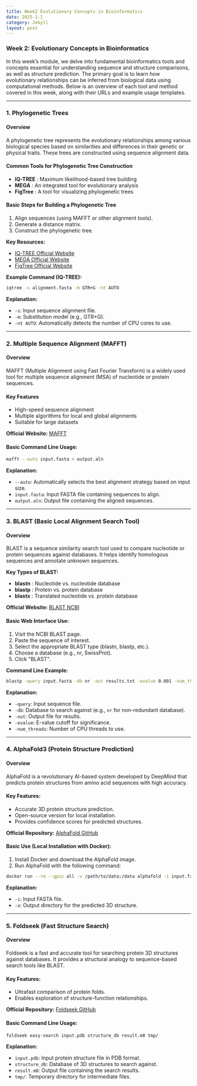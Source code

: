 ```yaml
---
title: Week2 Evolutionary Concepts in Bioinformatics
date: 2025-1-1
category: Jekyll
layout: post
---
```

### **Week 2: Evolutionary Concepts in Bioinformatics**

In this week’s module, we delve into fundamental bioinformatics tools and concepts essential for understanding sequence and structure comparisons, as well as structure prediction. The primary goal is to learn how evolutionary relationships can be inferred from biological data using computational methods. Below is an overview of each tool and method covered in this week, along with their URLs and example usage templates.

---

### **1. Phylogenetic Trees**

#### **Overview**

A phylogenetic tree represents the evolutionary relationships among various biological species based on similarities and differences in their genetic or physical traits. These trees are constructed using sequence alignment data.

#### **Common Tools for Phylogenetic Tree Construction**

* **IQ-TREE** : Maximum likelihood-based tree building
* **MEGA** : An integrated tool for evolutionary analysis
* **FigTree** : A tool for visualizing phylogenetic trees

#### **Basic Steps for Building a Phylogenetic Tree**

1. Align sequences (using MAFFT or other alignment tools).
2. Generate a distance matrix.
3. Construct the phylogenetic tree.

**Key Resources:**

* [IQ-TREE Official Website](http://www.iqtree.org/)
* [MEGA Official Website](https://www.megasoftware.net/)
* [FigTree Official Website](http://tree.bio.ed.ac.uk/software/figtree/)

**Example Command (IQ-TREE):**

```bash
iqtree -s alignment.fasta -m GTR+G -nt AUTO
```

**Explanation:**

* `-s`: Input sequence alignment file.
* `-m`: Substitution model (e.g., GTR+G).
* `-nt AUTO`: Automatically detects the number of CPU cores to use.

---

### **2. Multiple Sequence Alignment (MAFFT)**

#### **Overview**

MAFFT (Multiple Alignment using Fast Fourier Transform) is a widely used tool for multiple sequence alignment (MSA) of nucleotide or protein sequences.

#### **Key Features**

* High-speed sequence alignment
* Multiple algorithms for local and global alignments
* Suitable for large datasets

**Official Website:** [MAFFT](https://mafft.cbrc.jp/alignment/software/)

#### **Basic Command Line Usage:**

```bash
mafft --auto input.fasta > output.aln
```

**Explanation:**

* `--auto`: Automatically selects the best alignment strategy based on input size.
* `input.fasta`: Input FASTA file containing sequences to align.
* `output.aln`: Output file containing the aligned sequences.

---

### **3. BLAST (Basic Local Alignment Search Tool)**

#### **Overview**

BLAST is a sequence similarity search tool used to compare nucleotide or protein sequences against databases. It helps identify homologous sequences and annotate unknown sequences.

**Key Types of BLAST:**

* **blastn** : Nucleotide vs. nucleotide database
* **blastp** : Protein vs. protein database
* **blastx** : Translated nucleotide vs. protein database

**Official Website:** [BLAST NCBI](https://blast.ncbi.nlm.nih.gov/)

#### **Basic Web Interface Use:**

1. Visit the NCBI BLAST page.
2. Paste the sequence of interest.
3. Select the appropriate BLAST type (blastn, blastp, etc.).
4. Choose a database (e.g., nr, SwissProt).
5. Click "BLAST".

**Command Line Example:**

```bash
blastp -query input.fasta -db nr -out results.txt -evalue 0.001 -num_threads 4
```

**Explanation:**

* `-query`: Input sequence file.
* `-db`: Database to search against (e.g., `nr` for non-redundant database).
* `-out`: Output file for results.
* `-evalue`: E-value cutoff for significance.
* `-num_threads`: Number of CPU threads to use.

---

### **4. AlphaFold3 (Protein Structure Prediction)**

#### **Overview**

AlphaFold is a revolutionary AI-based system developed by DeepMind that predicts protein structures from amino acid sequences with high accuracy.

#### **Key Features:**

* Accurate 3D protein structure prediction.
* Open-source version for local installation.
* Provides confidence scores for predicted structures.

**Official Repository:** [AlphaFold GitHub](https://github.com/deepmind/alphafold)

#### **Basic Use (Local Installation with Docker):**

1. Install Docker and download the AlphaFold image.
2. Run AlphaFold with the following command:

```bash
docker run --rm --gpus all -v /path/to/data:/data alphafold -i input.fasta -o /output/directory
```

**Explanation:**

* `-i`: Input FASTA file.
* `-o`: Output directory for the predicted 3D structure.

---

### **5. Foldseek (Fast Structure Search)**

#### **Overview**

Foldseek is a fast and accurate tool for searching protein 3D structures against databases. It provides a structural analogy to sequence-based search tools like BLAST.

#### **Key Features:**

* Ultrafast comparison of protein folds.
* Enables exploration of structure-function relationships.

**Official Repository:** [Foldseek GitHub](https://github.com/steineggerlab/foldseek)

#### **Basic Command Line Usage:**

```bash
foldseek easy-search input.pdb structure_db result.m8 tmp/
```

**Explanation:**

* `input.pdb`: Input protein structure file in PDB format.
* `structure_db`: Database of 3D structures to search against.
* `result.m8`: Output file containing the search results.
* `tmp/`: Temporary directory for intermediate files.

